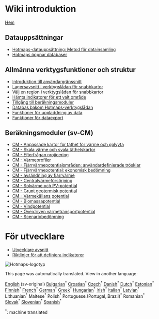 <h1> Wiki introduktion </h1><p> <a href="Home">Hem</a> </p><h2> Datauppsättningar </h2><ul><li> <a href="Hotmaps-data-set-method-of-data-collection">Hotmaps-datauppsättning: Metod för datainsamling</a> </li><li> <a href="Hotmaps-open-data-repositories">Hotmaps öppnar databaser</a> </li></ul><h2> Allmänna verktygsfunktioner och struktur </h2><ul><li> <a href="Introduction-to-user-interface">Introduktion till användargränssnitt</a> </li><li> <a href="Layers-section-in-the-Hotmaps-toolbox">Lagersavsnitt i verktygslådan för snabbkartor</a> </li><li> <a href="Select-a-region-in-the-Hotmaps-toolbox">Välj en region i verktygslådan för snabbkartor</a> </li><li> <a href="Retrieve-indicators-of-a-selected-area">Hämta indikatorer för ett valt område</a> </li><li> <a href="Access-to-calculation-modules">Tillgång till beräkningsmoduler</a> </li><li> <a href="Database-behind-the-Hotmaps-toolbox">Databas bakom Hotmaps-verktygslådan</a> </li><li> <a href="Data-upload-functionalities">Funktioner för uppladdning av data</a> </li><li> <a href="Data-export-functionalities">Funktioner för dataexport</a> </li></ul><h2> Beräkningsmoduler (sv-CM) </h2><ul><li> <a href="CM-Customized-heat-and-floor-area-density-maps">CM - Anpassade kartor för täthet för värme och golvyta</a> </li><li> <a href="CM-Scale-heat-and-cool-density-maps">CM - Skala värme och svala täthetskartor</a> </li><li> <a href="CM-Demand-projection">CM - Efterfrågan projicering</a> </li><li> <a href="CM-Heat-load-profiles">CM - Värmeprofiler</a> </li><li> <a href="CM-District-heating-potential-areas-user-defined-thresholds">CM - Fjärrvärmepotentialområden: användardefinierade trösklar</a> </li><li> <a href="CM-District-heating-potential-economic-assessment">CM - Fjärrvärmepotential: ekonomisk bedömning</a> </li><li> <a href="CM-District-heating-supply-dispatch">CM - avsändning av fjärrvärme</a> </li><li> <a href="CM-Decentral-heating-supply">CM - Centralvärmeförsörjning</a> </li><li> <a href="CM-Solar-thermal-and-PV-potential">CM - Solvärme och PV-potential</a> </li><li> <a href="CM-Shallow-geothermal-potential">CM - Grunt geotermisk potential</a> </li><li> <a href="CM-Heat-source-potential">CM - Värmekällans potential</a> </li><li> <a href="CM-Biomass-potential">CM - Biomassapotential</a> </li><li> <a href="CM-Wind-potential">CM - Vindpotential</a> </li><li> <a href="CM-Excess-heat-transport-potential">CM - Överdriven värmetransportpotential</a> </li><li> <a href="CM-Scenario-assessment">CM - Scenariobedömning</a> </li></ul><h1> För utvecklare </h1><ul><li> <a href="Developers">Utvecklare avsnitt</a> </li><li> <a href="Guidelines-for-defining-indicators">Riktlinjer för att definiera indikatorer</a> </li></ul><p><img alt="Hotmaps-logotyp" src="https://www.hotmaps-project.eu/wp-content/uploads/2017/02/logo.svg"/></p>

This page was automatically translated. View in another language:

[English](../en/_Sidebar.md) (sv-original) [Bulgarian](../bg/_Sidebar.md)<sup>\*</sup> [Croatian](../hr/_Sidebar.md)<sup>\*</sup> [Czech](../cs/_Sidebar.md)<sup>\*</sup> [Danish](../da/_Sidebar.md)<sup>\*</sup> [Dutch](../nl/_Sidebar.md)<sup>\*</sup> [Estonian](../et/_Sidebar.md)<sup>\*</sup> [Finnish](../fi/_Sidebar.md)<sup>\*</sup> [French](../fr/_Sidebar.md)<sup>\*</sup> [German](../de/_Sidebar.md)<sup>\*</sup> [Greek](../el/_Sidebar.md)<sup>\*</sup> [Hungarian](../hu/_Sidebar.md)<sup>\*</sup> [Irish](../ga/_Sidebar.md)<sup>\*</sup> [Italian](../it/_Sidebar.md)<sup>\*</sup> [Latvian](../lv/_Sidebar.md)<sup>\*</sup> [Lithuanian](../lt/_Sidebar.md)<sup>\*</sup> [Maltese](../mt/_Sidebar.md)<sup>\*</sup> [Polish](../pl/_Sidebar.md)<sup>\*</sup> [Portuguese (Portugal, Brazil)](../pt/_Sidebar.md)<sup>\*</sup> [Romanian](../ro/_Sidebar.md)<sup>\*</sup> [Slovak](../sk/_Sidebar.md)<sup>\*</sup> [Slovenian](../sl/_Sidebar.md)<sup>\*</sup> [Spanish](../es/_Sidebar.md)<sup>\*</sup>  

<sup>\*</sup>: machine translated
